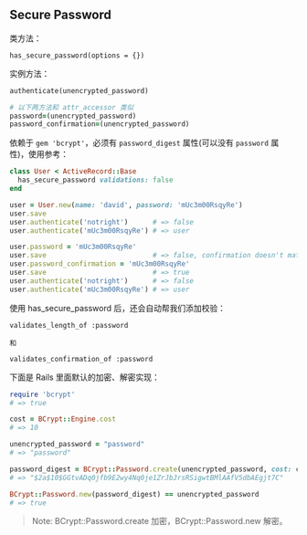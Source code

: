 ## Secure Password

类方法：

```
has_secure_password(options = {})
```

实例方法：

```ruby
authenticate(unencrypted_password)

# 以下两方法和 attr_accessor 类似
password=(unencrypted_password)
password_confirmation=(unencrypted_password)
```

依赖于 `gem 'bcrypt'`，必须有 `password_digest` 属性(可以没有 `password` 属性)，使用参考：

```ruby
class User < ActiveRecord::Base
  has_secure_password validations: false
end

user = User.new(name: 'david', password: 'mUc3m00RsqyRe')
user.save
user.authenticate('notright')      # => false
user.authenticate('mUc3m00RsqyRe') # => user

user.password = 'mUc3m00RsqyRe'
user.save                          # => false, confirmation doesn't match
user.password_confirmation = 'mUc3m00RsqyRe'
user.save                          # => true
user.authenticate('notright')      # => false
user.authenticate('mUc3m00RsqyRe') # => user
```

使用 has_secure_password 后，还会自动帮我们添加校验：

```
validates_length_of :password

和

validates_confirmation_of :password
```

下面是 Rails 里面默认的加密、解密实现：

```ruby
require 'bcrypt'
# => true

cost = BCrypt::Engine.cost
# => 10

unencrypted_password = "password"
# => "password"

password_digest = BCrypt::Password.create(unencrypted_password, cost: cost)
# => "$2a$10$GGtvADq0jfb9E2wy4Nq0je1ZrJbJrsRSigwtBMlAAfV5dbAEgjt7C"

BCrypt::Password.new(password_digest) == unencrypted_password
# => true
```
> Note: BCrypt::Password.create 加密，BCrypt::Password.new 解密。
